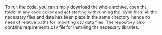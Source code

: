 To run the code, you can simply download the whole archive, open the folder in any code editor and get starting with running the ipynb files. All the necessary files and data has been place in the same directory, hence no need of relative paths for importing csv data files. The repository also contains requirements.csv file for installing the necessary libraries.

